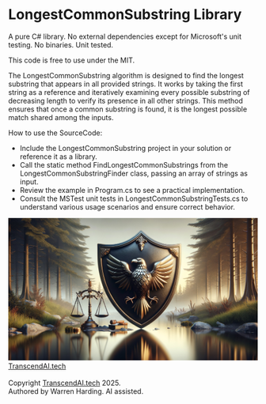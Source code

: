 # LongestCommonSubstring Library

A pure C# library. No external dependencies except for Microsoft's unit testing. No binaries. Unit tested.

This code is free to use under the MIT.

The LongestCommonSubstring algorithm is designed to find the longest substring that appears in all provided strings. It works by taking the first string as a reference and iteratively examining every possible substring of decreasing length to verify its presence in all other strings. This method ensures that once a common substring is found, it is the longest possible match shared among the inputs.

How to use the SourceCode:
- Include the LongestCommonSubstring project in your solution or reference it as a library.
- Call the static method FindLongestCommonSubstrings from the LongestCommonSubstringFinder class, passing an array of strings as input.
- Review the example in Program.cs to see a practical implementation.
- Consult the MSTest unit tests in LongestCommonSubstringTests.cs to understand various usage scenarios and ensure correct behavior.

![AI Image](aiimage.jpg)
[TranscendAI.tech](https://TranscendAI.tech)<br>
<br>
Copyright [TranscendAI.tech](https://TranscendAI.tech) 2025.</br>
Authored by Warren Harding. AI assisted.